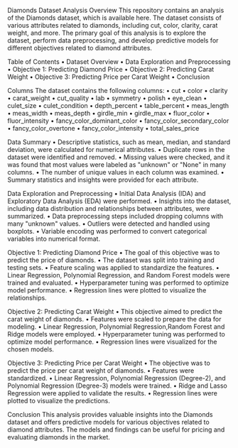 Diamonds Dataset Analysis
Overview
This repository contains an analysis of the Diamonds dataset, which is available here. The dataset consists of various attributes related to diamonds, including cut, color, clarity, carat weight, and more. The primary goal of this analysis is to explore the dataset, perform data preprocessing, and develop predictive models for different objectives related to diamond attributes.

Table of Contents
•	Dataset Overview
•	Data Exploration and Preprocessing
•	Objective 1: Predicting Diamond Price
•	Objective 2: Predicting Carat Weight
•	Objective 3: Predicting Price per Carat Weight
•	Conclusion


Columns
The dataset contains the following columns:
•	cut
•	color
•	clarity
•	carat_weight
•	cut_quality
•	lab
•	symmetry
•	polish
•	eye_clean
•	culet_size
•	culet_condition
•	depth_percent
•	table_percent
•	meas_length
•	meas_width
•	meas_depth
•	girdle_min
•	girdle_max
•	fluor_color
•	fluor_intensity
•	fancy_color_dominant_color
•	fancy_color_secondary_color
•	fancy_color_overtone
•	fancy_color_intensity
•	total_sales_price

Data Summary
•	Descriptive statistics, such as mean, median, and standard deviation, were calculated for numerical attributes.
•	Duplicate rows in the dataset were identified and removed.
•	Missing values were checked, and it was found that most values were labeled as "unknown" or "None" in many columns.
•	The number of unique values in each column was examined.
•	Summary statistics and insights were provided for each attribute.

Data Exploration and Preprocessing
•	Initial Data Analysis (IDA) and Exploratory Data Analysis (EDA) were performed.
•	Insights into the dataset, including data distribution and relationships between attributes, were summarized.
•	Data preprocessing steps included dropping columns with many "unknown" values.
•	Outliers were detected and handled using boxplots.
•	Variable encoding was performed to convert categorical variables into numerical format.

Objective 1: Predicting Diamond Price
•	The goal of this objective was to predict the price of diamonds.
•	The dataset was split into training and testing sets.
•	Feature scaling was applied to standardize the features.
•	Linear Regression, Polynomial Regression, and Random Forest models were trained and evaluated.
•	Hyperparameter tuning was performed to optimize model performance.
•	Regression lines were plotted to visualize the relationships.

Objective 2: Predicting Carat Weight
•	This objective aimed to predict the carat weight of diamonds.
•	Features were scaled to prepare the data for modeling.
•	Linear Regression, Polynomial Regression,Random Forest and Ridge models were employed.
•	Hyperparameter tuning was performed to optimize model performance.
•	Regression lines were visualized for the chosen models.

Objective 3: Predicting Price per Carat Weight
•	The objective was to predict the price per carat weight of diamonds.
•	Features were standardized.
•	Linear Regression, Polynomial Regression (Degree-2), and Polynomial Regression (Degree-3) models were trained.
•	Ridge and Lasso Regression were applied to validate the results.
•	Regression lines were plotted to visualize the predictions.

Conclusion
This analysis provides valuable insights into the Diamonds dataset and offers predictive models for various objectives related to diamond attributes. The models and findings can be useful for pricing and evaluating diamonds in the market.
